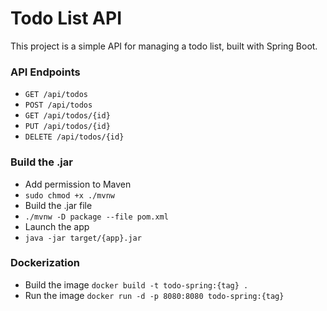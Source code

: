# Todo List API
This project is a simple API for managing a todo list, built with Spring Boot.


### API Endpoints
- `GET /api/todos`
- `POST /api/todos`
- `GET /api/todos/{id}`
- `PUT /api/todos/{id}`
- `DELETE /api/todos/{id}`

### Build the .jar
- Add permission to Maven
- `sudo chmod +x ./mvnw`
- Build the .jar file
- `./mvnw -D package --file pom.xml`
- Launch the app
- `java -jar target/{app}.jar`

### Dockerization
- Build the image
`docker build -t todo-spring:{tag} .`
- Run the image
`docker run -d -p 8080:8080 todo-spring:{tag}`